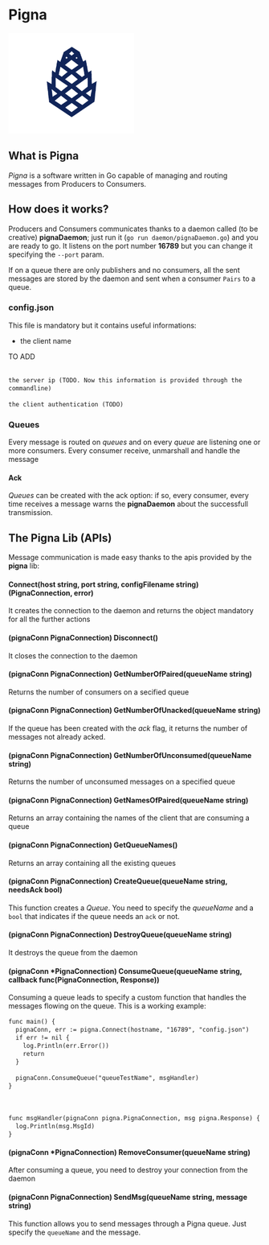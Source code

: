 # Pigna


<img src="https://github.com/puskin94/pigna/raw/master/pigna_logo_blue_dark.png" height="200" width="250">

## What is Pigna
*Pigna* is a software written in Go capable of managing and routing messages from Producers to Consumers.

## How does it works?
Producers and Consumers communicates thanks to a daemon called (to be creative) **pignaDaemon**; just run it (`go run daemon/pignaDaemon.go`) and you are ready to go. It listens on the port number **16789** but you can change it specifying the `--port` param.

If on a queue there are only publishers and no consumers, all the sent messages are stored by the daemon and sent when a consumer `Pairs` to a queue.

### config.json
This file is mandatory but it contains useful informations:

* the client name

TO ADD
```

the server ip (TODO. Now this information is provided through the commandline)

the client authentication (TODO)

```

### Queues
Every message is routed on *queues* and on every *queue* are listening one or more consumers. Every consumer receive, unmarshall and handle the message

#### Ack
*Queues* can be created with the ack option: if so, every consumer, every time receives a message warns the **pignaDaemon** about the successfull transmission.

## The Pigna Lib (APIs)

Message communication is made easy thanks to the apis provided by the **pigna** lib:

#### Connect(host string, port string, configFilename string) (PignaConnection, error)
It creates the connection to the daemon and returns the object mandatory for all the further actions

#### (pignaConn PignaConnection) Disconnect()
It closes the connection to the daemon

#### (pignaConn PignaConnection) GetNumberOfPaired(queueName string)
Returns the number of consumers on a secified queue

#### (pignaConn PignaConnection) GetNumberOfUnacked(queueName string)
If the queue has been created with the *ack* flag, it returns the number of messages not already acked.

#### (pignaConn PignaConnection) GetNumberOfUnconsumed(queueName string)
Returns the number of unconsumed messages on a specified queue

#### (pignaConn PignaConnection) GetNamesOfPaired(queueName string)
Returns an array containing the names of the client that are consuming a queue

#### (pignaConn PignaConnection) GetQueueNames()
Returns an array containing all the existing queues

#### (pignaConn PignaConnection) CreateQueue(queueName string, needsAck bool)
This function creates a *Queue*. You need to specify the *queueName* and a `bool` that indicates if the queue needs an `ack` or not.

#### (pignaConn PignaConnection) DestroyQueue(queueName string)
It destroys the queue from the daemon

#### (pignaConn *PignaConnection) ConsumeQueue(queueName string, callback func(PignaConnection, Response))
Consuming a queue leads to specify a custom function that handles the messages flowing on the queue.
This is a working example:

```
func main() {
  pignaConn, err := pigna.Connect(hostname, "16789", "config.json")
  if err != nil {
    log.Println(err.Error())
    return
  }

  pignaConn.ConsumeQueue("queueTestName", msgHandler)
}



func msgHandler(pignaConn pigna.PignaConnection, msg pigna.Response) {
  log.Println(msg.MsgId)
}
```

#### (pignaConn *PignaConnection) RemoveConsumer(queueName string)
After consuming a queue, you need to destroy your connection from the daemon

#### (pignaConn PignaConnection) SendMsg(queueName string, message string)
This function allows you to send messages through a Pigna queue. Just specify the `queueName` and the message.



